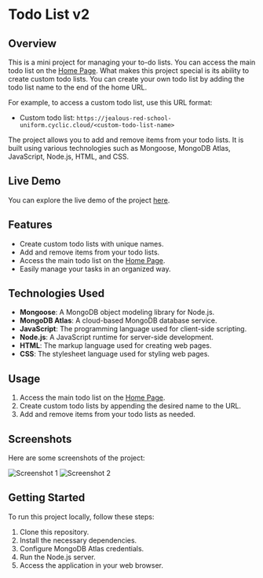 # Todo List v2

## Overview

This is a mini project for managing your to-do lists. You can access the main todo list on the [Home Page](https://jealous-red-school-uniform.cyclic.cloud). What makes this project special is its ability to create custom todo lists. You can create your own todo list by adding the todo list name to the end of the home URL.

For example, to access a custom todo list, use this URL format:

- Custom todo list: `https://jealous-red-school-uniform.cyclic.cloud/<custom-todo-list-name>`

The project allows you to add and remove items from your todo lists. It is built using various technologies such as Mongoose, MongoDB Atlas, JavaScript, Node.js, HTML, and CSS.

## Live Demo

You can explore the live demo of the project [here](https://jealous-red-school-uniform.cyclic.cloud).

## Features

- Create custom todo lists with unique names.
- Add and remove items from your todo lists.
- Access the main todo list on the [Home Page](https://jealous-red-school-uniform.cyclic.cloud).
- Easily manage your tasks in an organized way.

## Technologies Used

- **Mongoose**: A MongoDB object modeling library for Node.js.
- **MongoDB Atlas**: A cloud-based MongoDB database service.
- **JavaScript**: The programming language used for client-side scripting.
- **Node.js**: A JavaScript runtime for server-side development.
- **HTML**: The markup language used for creating web pages.
- **CSS**: The stylesheet language used for styling web pages.

## Usage

1. Access the main todo list on the [Home Page](https://jealous-red-school-uniform.cyclic.cloud).
2. Create custom todo lists by appending the desired name to the URL.
3. Add and remove items from your todo lists as needed.

## Screenshots

Here are some screenshots of the project:

![Screenshot 1](link_to_image1)
![Screenshot 2](link_to_image2)

## Getting Started

To run this project locally, follow these steps:

1. Clone this repository.
2. Install the necessary dependencies.
3. Configure MongoDB Atlas credentials.
4. Run the Node.js server.
5. Access the application in your web browser.
